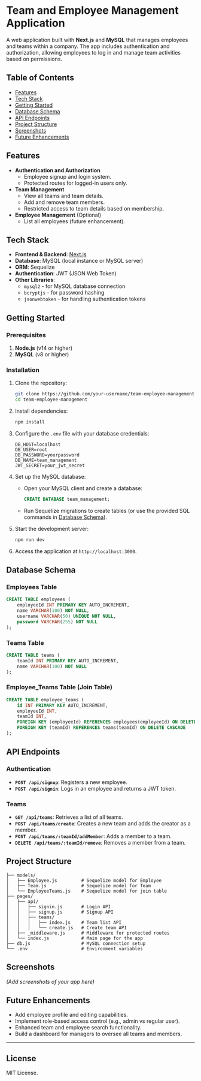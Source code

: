 # Team and Employee Management Application

A web application built with **Next.js** and **MySQL** that manages employees and teams within a company. The app includes authentication and authorization, allowing employees to log in and manage team activities based on permissions.

## Table of Contents

- [Features](#features)
- [Tech Stack](#tech-stack)
- [Getting Started](#getting-started)
- [Database Schema](#database-schema)
- [API Endpoints](#api-endpoints)
- [Project Structure](#project-structure)
- [Screenshots](#screenshots)
- [Future Enhancements](#future-enhancements)

## Features

- **Authentication and Authorization**
  - Employee signup and login system.
  - Protected routes for logged-in users only.
- **Team Management**
  - View all teams and team details.
  - Add and remove team members.
  - Restricted access to team details based on membership.
- **Employee Management** (Optional)
  - List all employees (future enhancement).

## Tech Stack

- **Frontend & Backend**: [Next.js](https://nextjs.org/)
- **Database**: MySQL (local instance or MySQL server)
- **ORM**: Sequelize
- **Authentication**: JWT (JSON Web Token)
- **Other Libraries**:
  - `mysql2` - for MySQL database connection
  - `bcryptjs` - for password hashing
  - `jsonwebtoken` - for handling authentication tokens

## Getting Started

### Prerequisites

1. **Node.js** (v14 or higher)
2. **MySQL** (v8 or higher)

### Installation

1. Clone the repository:

    ```bash
    git clone https://github.com/your-username/team-employee-management.git
    cd team-employee-management
    ```

2. Install dependencies:

    ```bash
    npm install
    ```

3. Configure the `.env` file with your database credentials:

    ```plaintext
    DB_HOST=localhost
    DB_USER=root
    DB_PASSWORD=yourpassword
    DB_NAME=team_management
    JWT_SECRET=your_jwt_secret
    ```

4. Set up the MySQL database:

   - Open your MySQL client and create a database:

     ```sql
     CREATE DATABASE team_management;
     ```

   - Run Sequelize migrations to create tables (or use the provided SQL commands in [Database Schema](#database-schema)).

5. Start the development server:

    ```bash
    npm run dev
    ```

6. Access the application at `http://localhost:3000`.

## Database Schema

### Employees Table

```sql
CREATE TABLE employees (
    employeeId INT PRIMARY KEY AUTO_INCREMENT,
    name VARCHAR(100) NOT NULL,
    username VARCHAR(50) UNIQUE NOT NULL,
    password VARCHAR(255) NOT NULL
);
```

### Teams Table

```sql
CREATE TABLE teams (
    teamId INT PRIMARY KEY AUTO_INCREMENT,
    name VARCHAR(100) NOT NULL
);
```

### Employee_Teams Table (Join Table)

```sql
CREATE TABLE employee_teams (
    id INT PRIMARY KEY AUTO_INCREMENT,
    employeeId INT,
    teamId INT,
    FOREIGN KEY (employeeId) REFERENCES employees(employeeId) ON DELETE CASCADE,
    FOREIGN KEY (teamId) REFERENCES teams(teamId) ON DELETE CASCADE
);
```

## API Endpoints

### Authentication

- **`POST /api/signup`**: Registers a new employee.
- **`POST /api/signin`**: Logs in an employee and returns a JWT token.

### Teams

- **`GET /api/teams`**: Retrieves a list of all teams.
- **`POST /api/teams/create`**: Creates a new team and adds the creator as a member.
- **`POST /api/teams/:teamId/addMember`**: Adds a member to a team.
- **`DELETE /api/teams/:teamId/remove`**: Removes a member from a team.

## Project Structure

```
├── models/
│   ├── Employee.js         # Sequelize model for Employee
│   ├── Team.js             # Sequelize model for Team
│   └── EmployeeTeams.js    # Sequelize model for join table
├── pages/
│   ├── api/
│   │   ├── signin.js       # Login API
│   │   ├── signup.js       # Signup API
│   │   ├── teams/
│   │   │   ├── index.js    # Team list API
│   │   │   └── create.js   # Create team API
│   ├── _middleware.js      # Middleware for protected routes
│   └── index.js            # Main page for the app
├── db.js                   # MySQL connection setup
└── .env                    # Environment variables
```

## Screenshots

*(Add screenshots of your app here)*

## Future Enhancements

- Add employee profile and editing capabilities.
- Implement role-based access control (e.g., admin vs regular user).
- Enhanced team and employee search functionality.
- Build a dashboard for managers to oversee all teams and members.

---

## License

MIT License.
